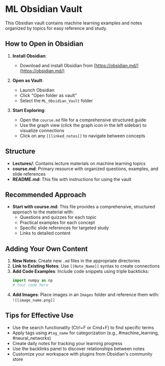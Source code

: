 # ML Obsidian Vault

This Obsidian vault contains machine learning examples and notes organized by topics for easy reference and study.

## How to Open in Obsidian

1. **Install Obsidian**:
   - Download and install Obsidian from [https://obsidian.md/](https://obsidian.md/)

2. **Open as Vault**:
   - Launch Obsidian
   - Click "Open folder as vault"
   - Select the `ML_Obsidian_Vault` folder

3. **Start Exploring**:
   - Open the `course.md` file for a comprehensive structured guide
   - Use the graph view (click the graph icon in the left sidebar) to visualize connections
   - Click on any `[[linked_notes]]` to navigate between concepts

## Structure

- **Lectures/**: Contains lecture materials on machine learning topics
- **course.md**: Primary resource with organized questions, examples, and slide references
- **README.md**: This file with instructions for using the vault

## Recommended Approach

- **Start with course.md**: This file provides a comprehensive, structured approach to the material with:
  - Questions and quizzes for each topic
  - Practical examples for each concept
  - Specific slide references for targeted study
  - Links to detailed content

## Adding Your Own Content

1. **New Notes**: Create new `.md` files in the appropriate directories
2. **Link to Existing Notes**: Use `[[Note_Name]]` syntax to create connections
3. **Add Code Examples**: Include code snippets using triple backticks:
   ```python
   import numpy as np
   # Your code here
   ```
4. **Add Images**: Place images in an `Images` folder and reference them with: `![[image_name.png]]`

## Tips for Effective Use

- Use the search functionality (Ctrl+F or Cmd+F) to find specific terms
- Apply tags using `#tag_name` for categorization (e.g., #machine_learning, #neural_networks)
- Create daily notes for tracking your learning progress
- Use the backlinks panel to discover relationships between notes
- Customize your workspace with plugins from Obsidian's community store 